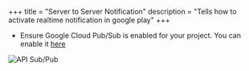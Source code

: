 +++
title = "Server to Server Notification"
description = "Tells how to activate realtime notification in google play"
+++

+ Ensure Google Cloud Pub/Sub is enabled for your project. You can enable it [here](https://console.cloud.google.com/apis/library/pubsub.googleapis.com?q=sub)

![API Sub/Pub](/amrapi/images/google-play-sub-pub.png?chasses=shadow)